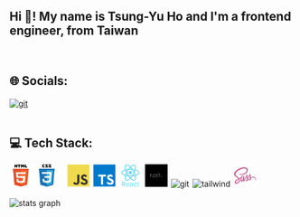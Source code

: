 <h2 align="left">Hi 👋! My name is Tsung-Yu Ho and I'm a frontend engineer, from Taiwan</h2>

<br/>

## 🌐 Socials:
<div align="left">
  <a href="https://www.leetcode.com/tyyyho" target="_blank">
    <img align="center" src="https://raw.githubusercontent.com/rahuldkjain/github-profile-readme-generator/master/src/images/icons/Social/leet-code.svg" alt="git" height="30" width="40" />
  </a>
</div>

<br/>

## 💻 Tech Stack:
<div align="left">
    <img style="margin-right: 2px;" src="https://raw.githubusercontent.com/devicons/devicon/master/icons/html5/html5-original-wordmark.svg" alt="html5" width="40" height="40" /> 
    <img style="margin-right: 12px;" src="https://raw.githubusercontent.com/devicons/devicon/master/icons/css3/css3-original-wordmark.svg" alt="css3" width="40" height="40" />
    <img style="margin-right: 2px;" src="https://raw.githubusercontent.com/devicons/devicon/master/icons/javascript/javascript-original.svg" alt="javascript" width="40" height="40" /> 
    <img style="margin-right: 2px;" src="https://raw.githubusercontent.com/devicons/devicon/master/icons/typescript/typescript-original.svg" alt="typescript" width="40" height="40" />
    <img style="margin-right: 2px;" src="https://raw.githubusercontent.com/devicons/devicon/master/icons/react/react-original-wordmark.svg" alt="react" width="40" height="40" />
    <img style="margin-right: 2px;" src="https://raw.githubusercontent.com/TyyyHo/TyyyHo/main/nextjs.webp" alt="nextjs" width="40" height="40" />
    <img style="margin-right: 2px;" src="https://www.vectorlogo.zone/logos/git-scm/git-scm-icon.svg" alt="git" width="40" height="40" />
    <img style="margin-right: 2px;" src="https://www.vectorlogo.zone/logos/tailwindcss/tailwindcss-icon.svg" alt="tailwind" width="40" height="40" />
    <img style="margin-right: 2px;" src="https://raw.githubusercontent.com/devicons/devicon/master/icons/sass/sass-original.svg" alt="sass" width="40" height="40" />
</div>

<br/>

<div align="left">
  <img src="https://github-readme-stats.vercel.app/api/top-langs/?username=tyyyHo&theme=dracula" alt="stats graph"  />
</div>



